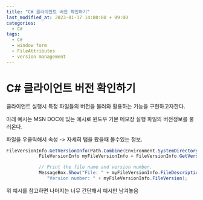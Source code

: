 ```yaml
---
title: "C# 클라이언트 버전 확인하기"
last_modified_at: 2023-01-17 14:00:00 + 09:00
categories:
  - C#
tags:
  - C#
  - window form
  - FileAttributes
  - version management
---
```


C# 클라이언트 버전 확인하기
===


클라이언트 실행시 특정 파일들의 버전을 불러와 활용하는 기능을 구현하고자한다.

아래 예시는 MSN DOC에 있는 예시로 윈도우 기본 메모장 실행 파일의 버전정보를 불러온다.

파일을 우클릭해서 속성 -> 자세히 탭을 봤을때 볼수있는 정보.

```C#
FileVersionInfo.GetVersionInfo(Path.Combine(Environment.SystemDirectory, "Notepad.exe"));
            FileVersionInfo myFileVersionInfo = FileVersionInfo.GetVersionInfo(Environment.SystemDirectory + "\\Notepad.exe");

            // Print the file name and version number.
            MessageBox.Show("File: " + myFileVersionInfo.FileDescription + '\n' +
               "Version number: " + myFileVersionInfo.FileVersion);
```

위 예시를 참고하면 나머지는 너무 간단해서 예시만 남겨놓음



<!--

주석 위치

-->




